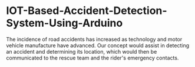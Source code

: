 # IOT-Based-Accident-Detection-System-Using-Arduino
The incidence of road accidents has increased as technology and motor vehicle manufacture have advanced. Our concept would assist in detecting an accident and determining its location, which would then be communicated to the rescue team and the rider's emergency contacts. 
